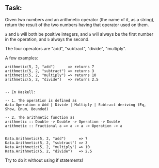 Task:
-----

Given two numbers and an arithmetic operator (the name of it, as a string), return the result of the two numbers having that operator used on them.

`a` and `b` will both be positive integers, and `a` will always be the first number in the operation, and `b` always the second.

The four operators are "add", "subtract", "divide", "multiply".

A few examples:

    arithmetic(5, 2, "add")      => returns 7
    arithmetic(5, 2, "subtract") => returns 3
    arithmetic(5, 2, "multiply") => returns 10
    arithmetic(5, 2, "divide")   => returns 2.5


    -- In Haskell:

    -- 1. The operation is defined as
    data Operation = Add | Divide | Multiply | Subtract deriving (Eq, Show, Enum, Bounded)

    -- 2. The arithmetic function as
    arithmetic :: Double -> Double -> Operation -> Double
    arithmetic :: Fractional a => a -> a -> Operation -> a


    Kata.Arithmetic(5, 2, "add")      => 7
    Kata.Arithmetic(5, 2, "subtract") => 3
    Kata.Arithmetic(5, 2, "multiply") => 10
    Kata.Arithmetic(5, 2, "divide")   => 2.5


Try to do it without using if statements!
